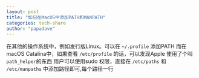 ```yaml
---
layout: post
title: "如何在MacOS中添加PATH和MANPATH"
categories: tech-share
author: "papadave"
---
```

在其他的操作系统中，例如发行版Linux。可以在 `~/.profile` 添加PATH
而在macOS Catalina中，如果查看 `/etc/profile` 的话，可以发现Apple 使用了个叫`path_helper`的东西
用户可以使用sudo 权限，直接在 `/etc/paths` 和 `/etc/manpaths` 中添加路径即可,每个路径一行
